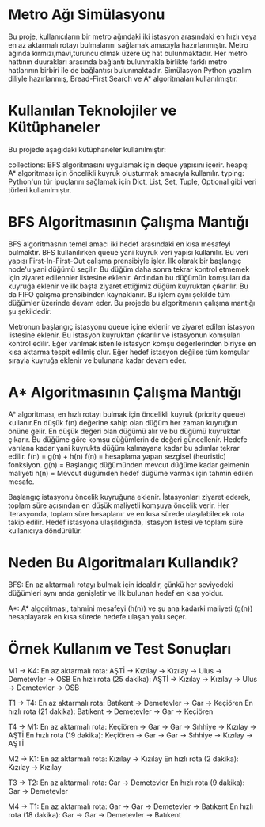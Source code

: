 # Metro Ağı Simülasyonu
Bu proje, kullanıcıların bir metro ağındaki iki istasyon arasındaki en hızlı veya en az aktarmalı rotayı bulmalarını sağlamak amacıyla hazırlanmıştır. Metro ağında kırmızı,mavi,turuncu olmak üzere üç hat bulunmaktadır. Her metro hattının duurakları arasında bağlantı bulunmakla birlikte farklı metro hatlarının birbiri ile de bağlantısı bulunmaktadır.
Simülasyon Python yazılım diliyle hazırlanmış, Bread-First Search ve A* algoritmaları kullanılmıştır.

# Kullanılan Teknolojiler ve Kütüphaneler
Bu projede aşağıdaki kütüphaneler kullanılmıştır:

collections: BFS algoritmasını uygulamak için deque yapısını içerir.
heapq: A* algoritması için öncelikli kuyruk oluşturmak amacıyla kullanılır.
typing: Python'un tür ipuçlarını sağlamak için Dict, List, Set, Tuple, Optional gibi veri türleri kullanılmıştır.

# BFS Algoritmasının Çalışma Mantığı

BFS algoritmasnın temel amacı iki hedef arasındaki en kısa mesafeyi bulmaktır. BFS kullanılırken queue yani kuyruk veri yapısı kullanılır. Bu veri yapısı First-In-First-Out çalışma prensibiyle işler. İlk olarak bir başlangıç node'u yani düğümü seçilir. Bu düğüm daha sonra tekrar kontrol etmemek için ziyaret edilennler listesine eklenir. Ardından bu düğümün komşuları da kuyruğa eklenir ve ilk başta ziyaret ettiğimiz düğüm kuyruktan çıkarılır. Bu da FIFO çalışma prensibinden kaynaklanır. Bu işlem aynı şekilde tüm düğümler üzerinde devam eder.  Bu projede bu algoritmanın çalışma mantığı şu şekildedir:

Metronun başlangıç istasyonu queue içine eklenir ve ziyaret edilen istasyon listesine eklenir. Bu istasyon kuyruktan çıkarılır ve istasyonun komşuları kontrol edilir. Eğer varılmak istenile istasyon komşu değerlerinden biriyse en kısa aktarma tespit edilmiş olur. Eğer hedef istasyon değilse tüm komşular sırayla kuyruğa eklenir ve bulunana kadar devam eder.


# A* Algoritmasının Çalışma Mantığı
A* algoritması, en hızlı rotayı bulmak için öncelikli kuyruk (priority queue) kullanır.En düşük f(n) değerine sahip olan düğüm her zaman kuyruğun önüne gelir. En düşük değeri olan düğümü alır ve bu düğümü kuyruktan çıkarır. Bu düğüme göre komşu düğümlerin de değeri güncellenir. Hedefe varılana kadar yani kuyrukta düğüm kalmayana kadar bu adımlar tekrar edilir.
f(n) = g(n) + h(n)
f(n) = hesaplama yapan sezgisel (heuristic) fonksiyon.
g(n) = Başlangıç düğümünden mevcut düğüme kadar gelmenin maliyeti
h(n) = Mevcut düğümden hedef düğüme varmak için tahmin edilen mesafe.

Başlangıç istasyonu öncelik kuyruğuna eklenir. İstasyonları ziyaret ederek, toplam süre açısından en düşük maliyetli komşuya öncelik verir. Her iterasyonda, toplam süre hesaplanır ve en kısa sürede ulaşılabilecek rota takip edilir. Hedef istasyona ulaşıldığında, istasyon listesi ve toplam süre kullanıcıya döndürülür.


# Neden Bu Algoritmaları Kullandık?

BFS: En az aktarmalı rotayı bulmak için idealdir, çünkü her seviyedeki düğümleri aynı anda genişletir ve ilk bulunan hedef en kısa yoldur.

A*: A* algoritması, tahmini mesafeyi (h(n)) ve şu ana kadarki maliyeti (g(n)) hesaplayarak en kısa sürede hedefe ulaşan yolu seçer.

# Örnek Kullanım ve Test Sonuçları
M1 -> K4:
En az aktarmalı rota: AŞTİ -> Kızılay -> Kızılay -> Ulus -> Demetevler -> OSB
En hızlı rota (25 dakika): AŞTİ -> Kızılay -> Kızılay -> Ulus -> Demetevler -> OSB

T1 -> T4:
En az aktarmalı rota: Batıkent -> Demetevler -> Gar -> Keçiören
En hızlı rota (21 dakika): Batıkent -> Demetevler -> Gar -> Keçiören

T4 -> M1:
En az aktarmalı rota: Keçiören -> Gar -> Gar -> Sıhhiye -> Kızılay -> AŞTİ
En hızlı rota (19 dakika): Keçiören -> Gar -> Gar -> Sıhhiye -> Kızılay -> AŞTİ

M2 -> K1:
En az aktarmalı rota: Kızılay -> Kızılay
En hızlı rota (2 dakika): Kızılay -> Kızılay

T3 -> T2:
En az aktarmalı rota: Gar -> Demetevler
En hızlı rota (9 dakika): Gar -> Demetevler

M4 -> T1:
En az aktarmalı rota: Gar -> Gar -> Demetevler -> Batıkent
En hızlı rota (18 dakika): Gar -> Gar -> Demetevler -> Batıkent










